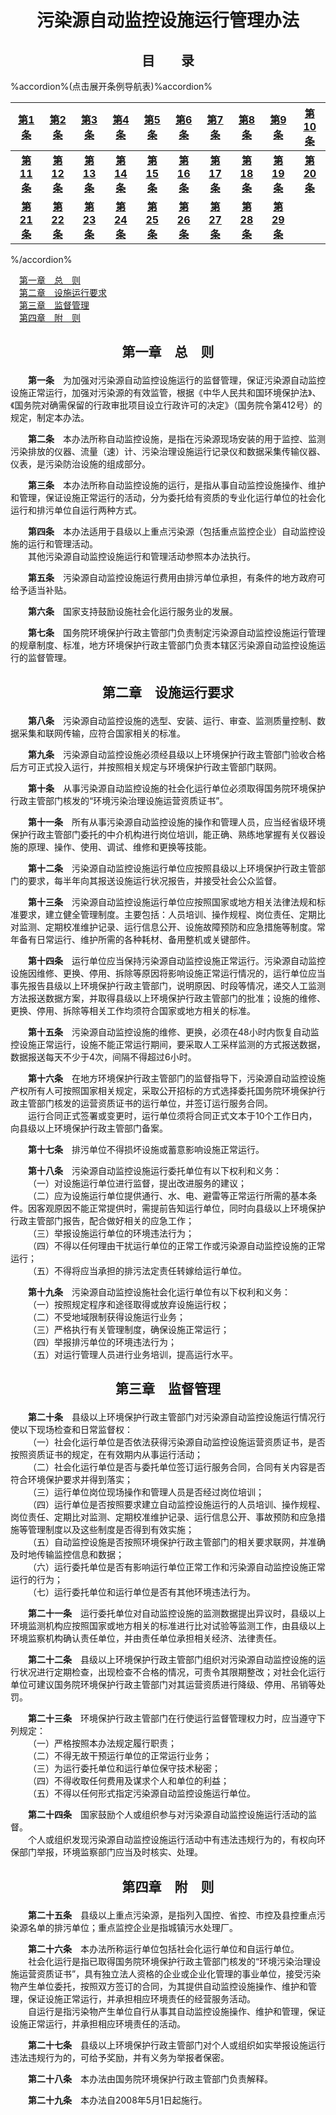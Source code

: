 # <center>污染源自动监控设施运行管理办法</center>

## <center>目&emsp;&emsp;录</center>

%accordion%(点击展开条例导航表)%accordion%

| [第1条](#t1) |[第2条](#t2) |[第3条](#t3) |[第4条](#t4) |[第5条](#t5) |[第6条](#t6) |[第7条](#t7) |[第8条](#t8) |[第9条](#t9) |[第10条](#t10) |
| :----: | :----: | :----: | :----: | :----: | :----: | :----: | :----: | :----: | :----: |
| **[第11条](#t11)** | **[第12条](#t12)** | **[第13条](#t13)** | **[第14条](#t14)** | **[第15条](#t15)** | **[第16条](#t16)** | **[第17条](#t17)** | **[第18条](#t18)** | **[第19条](#t19)** | **[第20条](#t20)** |
| **[第21条](#t21)** | **[第22条](#t22)** | **[第23条](#t23)** | **[第24条](#t24)** | **[第25条](#t25)** | **[第26条](#t26)** | **[第27条](#t27)** | **[第28条](#t28)** | **[第29条](#t29)** |

%/accordion%

<p>
&emsp;<a href="#c1">第一章&emsp;总&emsp;则</a><br>
&emsp;<a href="#c2">第二章&emsp;设施运行要求</a><br>
&emsp;<a href="#c3">第三章&emsp;监督管理</a><br>
&emsp;<a href="#c4">第四章&emsp;附&emsp;则</a><br>
</p>

## <p id="c1"><center>第一章&emsp;总&emsp;则</center></p>

<p id="t1">&emsp;&emsp;<b>第一条</b>&emsp;为加强对污染源自动监控设施运行的监督管理，保证污染源自动监控设施正常运行，加强对污染源的有效监管，根据《中华人民共和国环境保护法》、《国务院对确需保留的行政审批项目设立行政许可的决定》（国务院令第412号）的规定，制定本办法。</p>
<p id="t2">&emsp;&emsp;<b>第二条</b>&emsp;本办法所称自动监控设施，是指在污染源现场安装的用于监控、监测污染排放的仪器、流量（速）计、污染治理设施运行记录仪和数据采集传输仪器、仪表，是污染防治设施的组成部分。</p>
<p id="t3">&emsp;&emsp;<b>第三条</b>&emsp;本办法所称自动监控设施的运行，是指从事自动监控设施操作、维护和管理，保证设施正常运行的活动，分为委托给有资质的专业化运行单位的社会化运行和排污单位自运行两种方式。</p>
<p id="t4">&emsp;&emsp;<b>第四条</b>&emsp;本办法适用于县级以上重点污染源（包括重点监控企业）自动监控设施的运行和管理活动。<br>
&emsp;&emsp;其他污染源自动监控设施运行和管理活动参照本办法执行。</p>
<p id="t5">&emsp;&emsp;<b>第五条</b>&emsp;污染源自动监控设施运行费用由排污单位承担，有条件的地方政府可给予适当补贴。</p>
<p id="t6">&emsp;&emsp;<b>第六条</b>&emsp;国家支持鼓励设施社会化运行服务业的发展。</p>
<p id="t7">&emsp;&emsp;<b>第七条</b>&emsp;国务院环境保护行政主管部门负责制定污染源自动监控设施运行管理的规章制度、标准，地方环境保护行政主管部门负责本辖区污染源自动监控设施运行的监督管理。</p>

## <p id="c2"><center>第二章&emsp;设施运行要求</center></p>

<p id="t8">&emsp;&emsp;<b>第八条</b>&emsp;污染源自动监控设施的选型、安装、运行、审查、监测质量控制、数据采集和联网传输，应符合国家相关的标准。</p>
<p id="t9">&emsp;&emsp;<b>第九条</b>&emsp;污染源自动监控设施必须经县级以上环境保护行政主管部门验收合格后方可正式投入运行，并按照相关规定与环境保护行政主管部门联网。</p>
<p id="t10">&emsp;&emsp;<b>第十条</b>&emsp;从事污染源自动监控设施的社会化运行单位必须取得国务院环境保护行政主管部门核发的“环境污染治理设施运营资质证书”。</p>
<p id="t11">&emsp;&emsp;<b>第十一条</b>&emsp;所有从事污染源自动监控设施的操作和管理人员，应当经省级环境保护行政主管部门委托的中介机构进行岗位培训，能正确、熟练地掌握有关仪器设施的原理、操作、使用、调试、维修和更换等技能。</p>
<p id="t12">&emsp;&emsp;<b>第十二条</b>&emsp;污染源自动监控设施运行单位应按照县级以上环境保护行政主管部门的要求，每半年向其报送设施运行状况报告，并接受社会公众监督。</p>
<p id="t13">&emsp;&emsp;<b>第十三条</b>&emsp;污染源自动监控设施运行单位应按照国家或地方相关法律法规和标准要求，建立健全管理制度。主要包括：人员培训、操作规程、岗位责任、定期比对监测、定期校准维护记录、运行信息公开、设施故障预防和应急措施等制度。常年备有日常运行、维护所需的各种耗材、备用整机或关键部件。</p>
<p id="t14">&emsp;&emsp;<b>第十四条</b>&emsp;运行单位应当保持污染源自动监控设施正常运行。污染源自动监控设施因维修、更换、停用、拆除等原因将影响设施正常运行情况的，运行单位应当事先报告县级以上环境保护行政主管部门，说明原因、时段等情况，递交人工监测方法报送数据方案，并取得县级以上环境保护行政主管部门的批准；设施的维修、更换、停用、拆除等相关工作均须符合国家或地方相关的标准。</p>
<p id="t15">&emsp;&emsp;<b>第十五条</b>&emsp;污染源自动监控设施的维修、更换，必须在48小时内恢复自动监控设施正常运行，设施不能正常运行期间，要采取人工采样监测的方式报送数据，数据报送每天不少于4次，间隔不得超过6小时。</p>
<p id="t16">&emsp;&emsp;<b>第十六条</b>&emsp;在地方环境保护行政主管部门的监督指导下，污染源自动监控设施产权所有人可按照国家相关规定，采取公开招标的方式选择委托国务院环境保护行政主管部门核发的运营资质证书的运行单位，并签订运行服务合同。<br>
&emsp;&emsp;运行合同正式签署或变更时，运行单位须将合同正式文本于10个工作日内，向县级以上环境保护行政主管部门备案。</p>
<p id="t17">&emsp;&emsp;<b>第十七条</b>&emsp;排污单位不得损坏设施或蓄意影响设施正常运行。</p>
<p id="t18">&emsp;&emsp;<b>第十八条</b>&emsp;污染源自动监控设施运行委托单位有以下权利和义务：<br>
&emsp;&emsp;（一）对设施运行单位进行监督，提出改进服务的建议；<br>
&emsp;&emsp;（二）应为设施运行单位提供通行、水、电、避雷等正常运行所需的基本条件。因客观原因不能正常提供时，需提前告知运行单位，同时向县级以上环境保护行政主管部门报告，配合做好相关的应急工作；<br>
&emsp;&emsp;（三）举报设施运行单位的环境违法行为；<br>
&emsp;&emsp;（四）不得以任何理由干扰运行单位的正常工作或污染源自动监控设施的正常运行；<br>
&emsp;&emsp;（五）不得将应当承担的排污法定责任转嫁给运行单位。</p>
<p id="t19">&emsp;&emsp;<b>第十九条</b>&emsp;污染源自动监控设施社会化运行单位有以下权利和义务：<br>
&emsp;&emsp;（一）按照规定程序和途径取得或放弃设施运行权；<br>
&emsp;&emsp;（二）不受地域限制获得设施运行业务；<br>
&emsp;&emsp;（三）严格执行有关管理制度，确保设施正常运行；<br>
&emsp;&emsp;（四）举报排污单位的环境违法行为；<br>
&emsp;&emsp;（五）对运行管理人员进行业务培训，提高运行水平。</p>

## <p id="c3"><center>第三章&emsp;监督管理</center></p>

<p id="t20">&emsp;&emsp;<b>第二十条</b>&emsp;县级以上环境保护行政主管部门对污染源自动监控设施运行情况行使以下现场检查和日常监督权：<br>
&emsp;&emsp;（一）社会化运行单位是否依法获得污染源自动监控设施运营资质证书，是否按照资质证书的规定，在有效期内从事运行活动；<br>
&emsp;&emsp;（二）社会化运行单位是否与委托单位签订运行服务合同，合同有关内容是否符合环境保护要求并得到落实；<br>
&emsp;&emsp;（三）运行单位岗位现场操作和管理人员是否经过岗位培训；<br>
&emsp;&emsp;（四）运行单位是否按照要求建立自动监控设施运行的人员培训、操作规程、岗位责任、定期比对监测、定期校准维护记录、运行信息公开、事故预防和应急措施等管理制度以及这些制度是否得到有效实施；<br>
&emsp;&emsp;（五）自动监控设施是否按照环境保护行政主管部门的相关要求联网，并准确及时地传输监控信息和数据；<br>
&emsp;&emsp;（六）运行委托单位是否有影响运行单位正常工作和污染源自动监控设施正常运行的行为；<br>
&emsp;&emsp;（七）运行委托单位和运行单位是否有其他环境违法行为。</p>
<p id="t21">&emsp;&emsp;<b>第二十一条</b>&emsp;运行委托单位对自动监控设施的监测数据提出异议时，县级以上环境监测机构应按照国家或地方相关的标准进行比对试验等监测工作，由县级以上环境监察机构确认责任单位，并由责任单位承担相关经济、法律责任。</p>
<p id="t22">&emsp;&emsp;<b>第二十二条</b>&emsp;县级以上环境保护行政主管部门组织对污染源自动监控设施的运行状况进行定期检查，出现检查不合格的情况，可责令其限期整改；对社会化运行单位可建议国务院环境保护行政主管部门对其运营资质进行降级、停用、吊销等处罚。</p>
<p id="t23">&emsp;&emsp;<b>第二十三条</b>&emsp;环境保护行政主管部门在行使运行监督管理权力时，应当遵守下列规定：<br>
&emsp;&emsp;（一）严格按照本办法规定履行职责；<br>
&emsp;&emsp;（二）不得无故干预运行单位的正常运行业务；<br>
&emsp;&emsp;（三）为运行委托单位和运行单位保守技术秘密；<br>
&emsp;&emsp;（四）不得收取任何费用及谋求个人和单位的利益；<br>
&emsp;&emsp;（五）不得以任何形式指定污染源自动监控设施运行单位。</p>
<p id="t24">&emsp;&emsp;<b>第二十四条</b>&emsp;国家鼓励个人或组织参与对污染源自动监控设施运行活动的监督。<br>
&emsp;&emsp;个人或组织发现污染源自动监控设施运行活动中有违法违规行为的，有权向环保部门举报，环境监察部门应当及时核实、处理。</p>

## <p id="c4"><center>第四章&emsp;附&emsp;则</center></p>

<p id="t25">&emsp;&emsp;<b>第二十五条</b>&emsp;县级以上重点污染源，是指列入国控、省控、市控及县控重点污染源名单的排污单位；重点监控企业是指城镇污水处理厂。</p>
<p id="t26">&emsp;&emsp;<b>第二十六条</b>&emsp;本办法所称运行单位包括社会化运行单位和自运行单位。<br>
&emsp;&emsp;社会化运行是指已取得国务院环境保护行政主管部门核发的“环境污染治理设施运营资质证书”，具有独立法人资格的企业或企业化管理的事业单位，接受污染物产生单位委托，按照双方签订的合同，为其提供自动监控设施操作、维护和管理，保证设施正常运行，并承担相应环境责任的经营服务活动。<br>
&emsp;&emsp;自运行是指污染物产生单位自行从事其自动监控设施操作、维护和管理，保证设施正常运行，并承担相应环境责任的活动。</p>
<p id="t27">&emsp;&emsp;<b>第二十七条</b>&emsp;县级以上环境保护行政主管部门对个人或组织如实举报设施运行违法违规行为的，可给予奖励，并有义务为举报者保密。</p>
<p id="t28">&emsp;&emsp;<b>第二十八条</b>&emsp;本办法由国务院环境保护行政主管部门负责解释。</p>
<p id="t29">&emsp;&emsp;<b>第二十九条</b>&emsp;本办法自2008年5月1日起施行。</p>